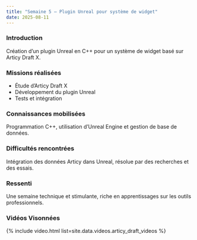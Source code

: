 ```yaml
---
title: "Semaine 5 – Plugin Unreal pour système de widget"
date: 2025-08-11
---
```


### Introduction
Création d’un plugin Unreal en C++ pour un système de widget basé sur Articy Draft X.

### Missions réalisées
- Étude d’Articy Draft X
- Développement du plugin Unreal
- Tests et intégration

### Connaissances mobilisées
Programmation C++, utilisation d’Unreal Engine et gestion de base de données.

### Difficultés rencontrées
Intégration des données Articy dans Unreal, résolue par des recherches et des essais.

### Ressenti
Une semaine technique et stimulante, riche en apprentissages sur les outils professionnels.

### Vidéos Visonnées
{% include video.html list=site.data.videos.articy_draft_videos %}